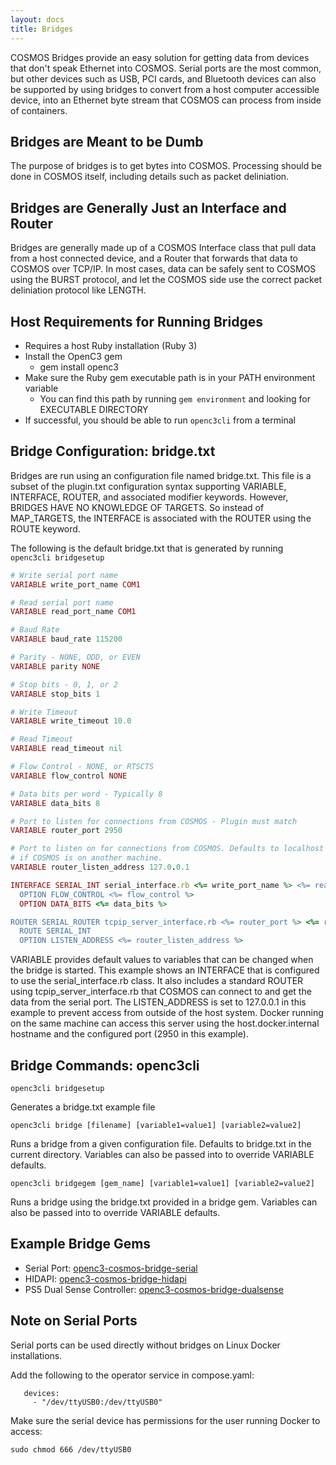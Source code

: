 ```yaml
---
layout: docs
title: Bridges
---
```


COSMOS Bridges provide an easy solution for getting data from devices that don't speak Ethernet into COSMOS.
Serial ports are the most common, but other devices such as USB, PCI cards, and Bluetooth devices can also be
supported by using bridges to convert from a host computer accessible device, into an Ethernet byte stream that
COSMOS can process from inside of containers.

## Bridges are Meant to be Dumb

The purpose of bridges is to get bytes into COSMOS. Processing should be done in COSMOS itself, including details such as
packet deliniation.

## Bridges are Generally Just an Interface and Router

Bridges are generally made up of a COSMOS Interface class that pull data from a host connected device, and a Router that forwards that data to
COSMOS over TCP/IP. In most cases, data can be safely sent to COSMOS using the BURST protocol, and let the COSMOS side use the correct packet deliniation
protocol like LENGTH.

## Host Requirements for Running Bridges

- Requires a host Ruby installation (Ruby 3)
- Install the OpenC3 gem
  - gem install openc3
- Make sure the Ruby gem executable path is in your PATH environment variable
  - You can find this path by running `gem environment` and looking for EXECUTABLE DIRECTORY
- If successful, you should be able to run `openc3cli` from a terminal

## Bridge Configuration: bridge.txt

Bridges are run using an configuration file named bridge.txt. This file is a subset of the plugin.txt configuration syntax supporting VARIABLE, INTERFACE, ROUTER, and associated modifier keywords. However, BRIDGES HAVE NO KNOWLEDGE OF TARGETS. So instead of MAP_TARGETS, the INTERFACE is associated with the ROUTER using the ROUTE keyword.

The following is the default bridge.txt that is generated by running `openc3cli bridgesetup`

```ruby
# Write serial port name
VARIABLE write_port_name COM1

# Read serial port name
VARIABLE read_port_name COM1

# Baud Rate
VARIABLE baud_rate 115200

# Parity - NONE, ODD, or EVEN
VARIABLE parity NONE

# Stop bits - 0, 1, or 2
VARIABLE stop_bits 1

# Write Timeout
VARIABLE write_timeout 10.0

# Read Timeout
VARIABLE read_timeout nil

# Flow Control - NONE, or RTSCTS
VARIABLE flow_control NONE

# Data bits per word - Typically 8
VARIABLE data_bits 8

# Port to listen for connections from COSMOS - Plugin must match
VARIABLE router_port 2950

# Port to listen on for connections from COSMOS. Defaults to localhost for security. Will need to be opened
# if COSMOS is on another machine.
VARIABLE router_listen_address 127.0.0.1

INTERFACE SERIAL_INT serial_interface.rb <%= write_port_name %> <%= read_port_name %> <%= baud_rate %> <%= parity %> <%= stop_bits %> <%= write_timeout %> <%= read_timeout %>
  OPTION FLOW_CONTROL <%= flow_control %>
  OPTION DATA_BITS <%= data_bits %>

ROUTER SERIAL_ROUTER tcpip_server_interface.rb <%= router_port %> <%= router_port %> 10.0 nil BURST
  ROUTE SERIAL_INT
  OPTION LISTEN_ADDRESS <%= router_listen_address %>
```

VARIABLE provides default values to variables that can be changed when the bridge is started. This example shows an INTERFACE that is configured to use the serial_interface.rb class. It also includes a standard ROUTER using tcpip_server_interface.rb that COSMOS can connect to and get the data from the serial port. The LISTEN_ADDRESS is set to 127.0.0.1 in this example to prevent access from outside of the host system. Docker running on the same machine can access
this server using the host.docker.internal hostname and the configured port (2950 in this example).

## Bridge Commands: openc3cli

`openc3cli bridgesetup`

Generates a bridge.txt example file

`openc3cli bridge [filename] [variable1=value1] [variable2=value2]`

Runs a bridge from a given configuration file. Defaults to bridge.txt in the current directory. Variables can also be passed into to override VARIABLE defaults.

`openc3cli bridgegem [gem_name] [variable1=value1] [variable2=value2]`

Runs a bridge using the bridge.txt provided in a bridge gem. Variables can also be passed into to override VARIABLE defaults.

## Example Bridge Gems

- Serial Port: [openc3-cosmos-bridge-serial](https://github.com/OpenC3/openc3-cosmos-bridge-serial)
- HIDAPI: [openc3-cosmos-bridge-hidapi](https://github.com/OpenC3/openc3-cosmos-bridge-hidapi)
- PS5 Dual Sense Controller: [openc3-cosmos-bridge-dualsense](https://github.com/OpenC3/openc3-cosmos-bridge-dualsense)

## Note on Serial Ports

Serial ports can be used directly without bridges on Linux Docker installations.

Add the following to the operator service in compose.yaml:

```
   devices:
     - "/dev/ttyUSB0:/dev/ttyUSB0"
```

Make sure the serial device has permissions for the user running Docker to access:

```
sudo chmod 666 /dev/ttyUSB0
```
